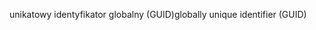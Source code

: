 <span data-ttu-id="b8e2a-101">unikatowy identyfikator globalny (GUID)</span><span class="sxs-lookup"><span data-stu-id="b8e2a-101">globally unique identifier (GUID)</span></span>